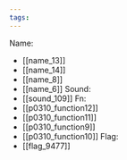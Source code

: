 ```yaml
---
tags:
---
```

Name:
- [[name_13]]
- [[name_14]]
- [[name_8]]
- [[name_6]]
Sound:
- [[sound_109]]
Fn:
- [[p0310_function12]]
- [[p0310_function11]]
- [[p0310_function9]]
- [[p0310_function10]]
Flag:
- [[flag_9477]]
